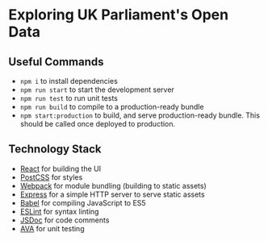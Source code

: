 # Exploring UK Parliament's Open Data

## Useful Commands

- `npm i` to install dependencies
- `npm run start` to start the development server
- `npm run test` to run unit tests
- `npm run build` to compile to a production-ready bundle
- `npm start:production` to build, and serve production-ready bundle. This should be called once deployed to production.

## Technology Stack

- [React](https://facebook.github.io/react/) for building the UI
- [PostCSS](http://postcss.org/) for styles
- [Webpack](https://webpack.github.io/) for module bundling (building to static assets)
- [Express](http://expressjs.com/) for a simple HTTP server to serve static assets
- [Babel](https://babeljs.io/) for compiling JavaScript to ES5
- [ESLint](http://eslint.org/) for syntax linting
- [JSDoc](http://usejsdoc.org/) for code comments
- [AVA](https://github.com/avajs/ava) for unit testing
